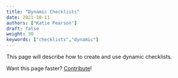```yaml
---
title: "Dynamic Checklists"
date: 2021-10-11
authors: ["Katie Pearson"]
draft: false
weight: 30
keywords: ["checklists","dynamic"]
---
```


This page will describe how to create and use dynamic checklists.

Want this page faster? [Contribute](/docs/Contributing/)!
